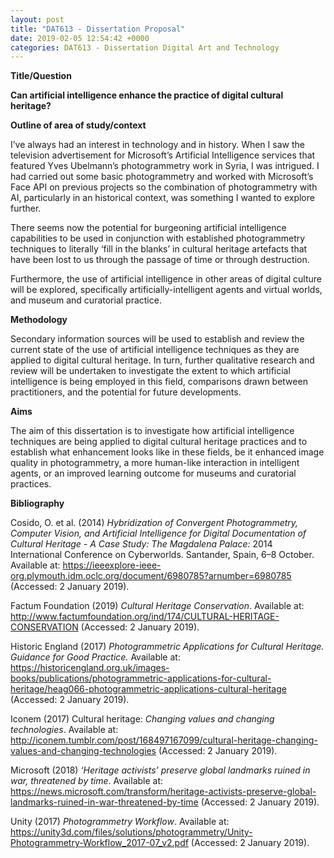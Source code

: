 ```yaml
---
layout: post
title: "DAT613 - Dissertation Proposal"
date: 2019-02-05 12:54:42 +0000
categories: DAT613 - Dissertation Digital Art and Technology
---
```


**Title/Question**

**Can artificial intelligence enhance the practice of digital cultural heritage?**

**Outline of area of study/context**

I’ve always had an interest in technology and in history. When I saw the television advertisement for Microsoft’s Artificial Intelligence services that featured Yves Ubelmann’s photogrammetry work in Syria, I was intrigued. I had carried out some basic photogrammetry and worked with Microsoft’s Face API on previous projects so the combination of photogrammetry with AI, particularly in an historical context, was something I wanted to explore further.

There seems now the potential for burgeoning artificial intelligence capabilities to be used in conjunction with established photogrammetry techniques to literally ‘fill in the blanks’ in cultural heritage artefacts that have been lost to us through the passage of time or through destruction.

Furthermore, the use of artificial intelligence in other areas of digital culture will be explored, specifically artificially-intelligent agents and virtual worlds,  and museum and curatorial practice.

**Methodology**

Secondary information sources will be used to establish and review the current state of the use of artificial intelligence techniques as they are applied to digital cultural heritage. In turn, further qualitative research and review will be undertaken to investigate the extent to which artificial intelligence is being employed in this field, comparisons drawn between practitioners, and the potential for future developments.

**Aims**

The aim of this dissertation is to investigate how artificial intelligence techniques are being applied to digital cultural heritage practices and to establish what enhancement looks like in these fields, be it enhanced image quality in photogrammetry, a more human-like interaction in intelligent agents, or an improved learning outcome for museums and curatorial practices.

**Bibliography**

Cosido, O. et al. (2014) *Hybridization of Convergent Photogrammetry, Computer Vision, and Artificial Intelligence for Digital Documentation of Cultural Heritage - A Case Study: The Magdalena Palace:* 2014 International Conference on Cyberworlds. Santander, Spain, 6–8 October. Available at: <a href="https://ieeexplore-ieee-org.plymouth.idm.oclc.org/document/6980785?arnumber=6980785">https://ieeexplore-ieee-org.plymouth.idm.oclc.org/document/6980785?arnumber=6980785</a> (Accessed: 2 January 2019).

Factum Foundation (2019) *Cultural Heritage Conservation*. Available at: <a href="http://www.factumfoundation.org/ind/174/CULTURAL-HERITAGE-CONSERVATION">http://www.factumfoundation.org/ind/174/CULTURAL-HERITAGE-CONSERVATION</a> (Accessed: 2 January 2019).

Historic England (2017) *Photogrammetric Applications for Cultural Heritage. Guidance for Good Practice.* Available at: <a href="https://historicengland.org.uk/images-books/publications/photogrammetric-applications-for-cultural-heritage/heag066-photogrammetric-applications-cultural-heritage">https://historicengland.org.uk/images-books/publications/photogrammetric-applications-for-cultural-heritage/heag066-photogrammetric-applications-cultural-heritage</a> (Accessed: 2 January 2019).

Iconem (2017) Cultural heritage: *Changing values and changing technologies*. Available at: <a href="http://iconem.tumblr.com/post/168497167099/cultural-heritage-changing-values-and-changing-technologies">http://iconem.tumblr.com/post/168497167099/cultural-heritage-changing-values-and-changing-technologies</a> (Accessed: 2 January 2019).

Microsoft (2018) *‘Heritage activists’ preserve global landmarks ruined in war, threatened by time*. Available at: <a href="https://news.microsoft.com/transform/heritage-activists-preserve-global-landmarks-ruined-in-war-threatened-by-time">https://news.microsoft.com/transform/heritage-activists-preserve-global-landmarks-ruined-in-war-threatened-by-time</a> (Accessed: 2 January 2019).

Unity (2017) *Photogrammetry Workflow*. Available at: <a href="https://unity3d.com/files/solutions/photogrammetry/Unity-Photogrammetry-Workflow_2017-07_v2.pdf">https://unity3d.com/files/solutions/photogrammetry/Unity-Photogrammetry-Workflow_2017-07_v2.pdf</a> (Accessed: 2 January 2019).